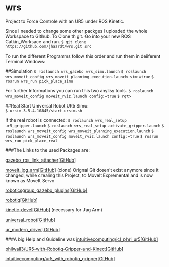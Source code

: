 # wrs
Project to Force Controle with an UR5 under ROS Kinetic.

Since I needed to change some other packges I uploaded the whole Workspace to Github.
To Clone th git. Go into your new ROS Catkin_Worksace and run.
`$ git clone https://github.com/jhaardt/wrs.git src`

To run the different Programms follow this order and run them in deiiferent Terminal Windows:

##Simulation
`$ roslaunch wrs_gazebo wrs_simu.launch`
`$ roslaunch wrs_moveit_config wrs_moveit_planning_execution.launch sim:=true`
`$ rosrun wrs_run pick_place_simu`

For further Informations you can run this two anylisy tools.
`$ roslaunch wrs_moveit_config moveit_rviz.launch config:=true`
`$ rqt>`

##Real
Start Universal Robot UR5 Simu:  
`$ ursim-3.5.4.10845/start-ursim.sh`

If the real robot is connected:
`$ roslaunch wrs_real_setup ur5_gripper.launch`
`$ roslaunch wrs_real_setup activate_gripper.launch`
`$ roslaunch wrs_moveit_config wrs_moveit_planning_execution.launch`
`$ roslaunch wrs_moveit_config moveit_rviz.launch config:=true`
`$ rosrun wrs_run pick_place_real`

###The Links to the used Packages are:

[gazebo_ros_link_attacher[GitHub]](https://github.com/pal-robotics/gazebo_ros_link_attacher)

[moveit_jog_arm[GitHub]](https://github.com/inmo-jang/moveit_jog_arm) (clone) Orignal Git dosen't exist anymore since it changed, while crealing this Project, to MoveIt Expremental and is now known as MoveIt Servo

[roboticsgroup_gazebo_plugins[GitHub]](https://github.com/roboticsgroup/roboticsgroup_gazebo_plugins)

[robotiq[GitHub]](https://github.com/ros-industrial/robotiq)

[kinetic-devel[GitHub]](https://github.com/machinekoder/ros_pytest/tree/kinetic-devel) (necessary for Jag Arm)

[universal_robot[GitHub]](https://github.com/ros-industrial/universal_robot)

[ur_modern_driver[GitHub]](https://github.com/ros-industrial/ur_modern_driver/tree/master)


###A big Help and Guideline was 
[intuitivecomputing/icl_phri_ur5[GitHub]](https://github.com/intuitivecomputing/icl_phri_ur5)

[philwall3/UR5-with-Robotiq-Gripper-and-Kinect[GitHub]](https://github.com/philwall3/UR5-with-Robotiq-Gripper-and-Kinect)

[intuitivecomputing/ur5_with_robotiq_gripper[GitHub]](https://github.com/intuitivecomputing/ur5_with_robotiq_gripper)
